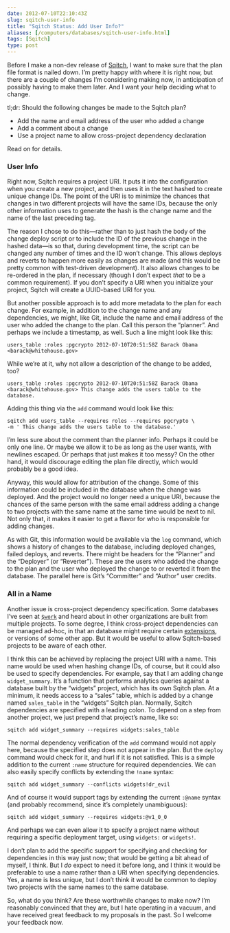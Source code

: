 ```yaml
--- 
date: 2012-07-10T22:10:43Z
slug: sqitch-user-info
title: "Sqitch Status: Add User Info?"
aliases: [/computers/databases/sqitch-user-info.html]
tags: [Sqitch]
type: post
---
```


<p>Before I make a non-dev release of <a href="http://sqitch.org/">Sqitch</a>, I want to make sure that the plan file format is nailed down. I’m pretty happy with where it is right now, but there are a couple of changes I’m considering making now, in anticipation of possibly having to make them later. And I want your help deciding what to change.</p>

<p>tl;dr: Should the following changes be made to the Sqitch plan?</p>

<ul>
<li>Add the name and email address of the user who added a change</li>
<li>Add a comment about a change</li>
<li>Use a project name to allow cross-project dependency declaration</li>
</ul>


<p>Read on for details.</p>

<h3>User Info</h3>

<p>Right now, Sqitch requires a project URI. It puts it into the configuration when you create a new project, and then uses it in the text hashed to create unique change IDs. The point of the URI is to minimize the chances that changes in two different projects will have the same IDs, because the only other information uses to generate the hash is the change name and the name of the last preceding tag.</p>

<p>The reason I chose to do this—rather than to just hash the body of the change deploy script or to include the ID of the previous change in the hashed data—is so that, during development time, the script can be changed any number of times and the ID won’t change. This allows deploys and reverts to happen more easily as changes are made (and this would be pretty common with test-driven development). It also allows changes to be re-ordered in the plan, if necessary (though I don’t expect <em>that</em> to be a common requirement). If you don’t specify a URI when you initialize your project, Sqitch will create a UUID-based URI for you.</p>

<p>But another possible approach is to add more metadata to the plan for each change. For example, in addition to the change name and any dependencies, we might, like Git, include the name and email address of the user who added the change to the plan. Call this person the “planner”. And perhaps we include a timestamp, as well. Such a line might look like this:</p>

<pre><code>users_table :roles :pgcrypto 2012-07-10T20:51:58Z Barack Obama &lt;barack@whitehouse.gov&gt;
</code></pre>

<p>While we’re at it, why not allow a description of the change to be added, too?</p>

<pre><code>users_table :roles :pgcrypto 2012-07-10T20:51:58Z Barack Obama &lt;barack@whitehouse.gov&gt; This change adds the users table to the database.
</code></pre>

<p>Adding this thing via the <code>add</code> command would look like this:</p>

<pre><code>sqitch add users_table --requires roles --requires pgcrypto \
-m ' This change adds the users table to the database.'
</code></pre>

<p>I’m less sure about the comment than the planner info. Perhaps it could be only one line. Or maybe we allow it to be as long as the user wants, with newlines escaped. Or perhaps that just makes it too messy? On the other hand, it would discourage editing the plan file directly, which would probably be a good idea.</p>

<p>Anyway, this would allow for attribution of the change. Some of this information could be included in the database when the change was deployed. And the project would no longer need a unique URI, because the chances of the same person with the same email address adding a change to two projects with the same name at the same time would be next to nil. Not only that, it makes it easier to get a flavor for who is responsible for adding changes.</p>

<p>As with Git, this information would be available via the <code>log</code> command, which shows a history of changes to the database, including deployed changes, failed deploys, and reverts. There might be headers for the “Planner” and the “Deployer” (or “Reverter”). These are the users who added the change to the plan and the user who deployed the change to or reverted it from the database. The parallel here is Git’s “Committer” and “Author” user credits.</p>

<h3>All in a Name</h3>

<p>Another issue is cross-project dependency specification. Some databases I’ve seen at <a href="http://iovation.com/"><code>$work</code></a> and  heard about in other organizations are built from multiple projects. To some degree, I think cross-project dependencies can be managed ad-hoc, in that an database might require certain <a href="http://www.postgresql.org/docs/9.1/static/extend-extensions.html">extensions</a>, or versions of some other app. But it would be useful to allow Sqitch-based projects to be aware of each other.</p>

<p>I think this can be achieved by replacing the project URI with a name. This name would be used when hashing change IDs, of course, but it could also be used to specify dependencies. For example, say that I am adding change <code>widget_summary</code>. It’s a function that performs analytics queries against a database built by the “widgets” project, which has its own Sqitch plan. At a minimum, it needs access to a “sales” table, which is added by a change named <code>sales_table</code> in the “widgets” Sqitch plan. Normally, Sqitch dependencies are specified with a leading colon. To depend on a step from another project, we just prepend that project’s name, like so:</p>

<pre><code>sqitch add widget_summary --requires widgets:sales_table
</code></pre>

<p>The normal dependency verification of the <code>add</code> command would not apply here, because the specified step does not appear in the plan. But the <code>deploy</code> command would check for it, and hurl if it is not satisfied. This is a simple addition to the current <code>:name</code> structure for required dependencies. We can also easily specify conflicts by extending the <code>!name</code> syntax:</p>

<pre><code>sqitch add widget_summary --conflicts widgets!dr_evil
</code></pre>

<p>And of course it would support tags by extending the current <code>:@name</code> syntax (and probably recommend, since it’s completely unambiguous):</p>

<pre><code>sqitch add widget_summary --requires widgets:@v1_0_0
</code></pre>

<p>And perhaps we can even allow it to specify a project name without requiring a specific deployment target, using <code>widgets:</code> or <code>widgets!</code>.</p>

<p>I don’t plan to add the specific support for specifying and checking for dependencies in this way just now; that would be getting a bit ahead of myself, I think. But I <em>do</em> expect to need it before long, and I think it would be preferable to use a name rather than a URI when specifying dependencies. Yes, a name is less unique, but I don’t think it would be common to deploy two projects with the same names to the same database.</p>

<p>So, what do you think? Are these worthwhile changes to make now? I’m reasonably convinced that they are, but I hate operating in a vacuum, and have received great feedback to my proposals in the past. So I welcome your feedback now.</p>
